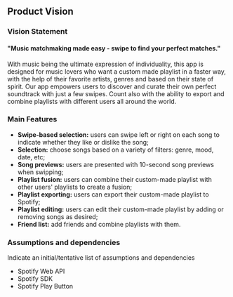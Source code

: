 
## Product Vision

### Vision Statement

#### "Music matchmaking made easy - swipe to find your perfect matches."

With music being the ultimate expression of individuality, this app is designed for music lovers who want a custom made playlist in a faster way, with the help of their favorite artists, genres and based on their state of spirit.
Our app empowers users to discover and curate their own perfect soundtrack with just a few swipes. Count also with the ability to export and combine playlists with different users all around the world. 


### Main Features

* **Swipe-based selection:** users can swipe left or right on each song to indicate whether they like or dislike the song;
* **Selection:** choose songs based on a variety of filters: genre, mood, date, etc; 
* **Song previews:** users are presented with 10-second song previews when swipping;
* **Playlist fusion:** users can combine their custom-made playlist with other users' playlists to create a fusion;
* **Playlist exporting:** users can export their custom-made playlist to Spotify;
* **Playlist editing:** users can edit their custom-made playlist by adding or removing songs as desired;
* **Friend list:** add friends and combine playlists with them.

### Assumptions and dependencies
Indicate an  initial/tentative list of assumptions and dependencies 
* Spotify Web API 
* Spotify SDK
* Spotify Play Button

